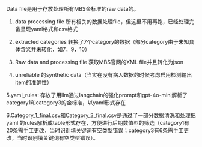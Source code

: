 Data file是用于存放处理所有MBS金标准的raw data的。

1. data processing file 所有相关的数据处理file，但这里不用再跑，已经处理完备呈现yaml格式和csv格式

2. extracted categories 转换了7个category的数据（部分category由于未知具体含义并未转化，如7，9，10）

3. Raw data and processing file 获取MBS官网的XML file并且转化为json

4. unreliable 的synthetic data（当实在没有病人数据的时候考虑启用检测输出item的准确性）

5.yaml_rules: 存放了用llm通过langchain的强化prompt和gpt-4o-mini解析了category1和category3的金标准，以yaml形式存在

6.Category_1_final.csv和Category_3_final.csv是通过了一部分数据清洗和处理把yaml 的rules解析成table形式存在，方便进行后期数值型的筛选（category1有20条需手工更改，当时识别填关键词有空类型错误；category3有6条需手工更改，当时识别填关键词有空类型错误）。